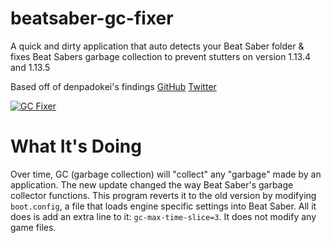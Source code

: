 # beatsaber-gc-fixer
A quick and dirty application that auto detects your Beat Saber folder & fixes Beat Sabers garbage collection to prevent stutters on version 1.13.4 and 1.13.5

Based off of denpadokei's findings [GitHub](https://github.com/denpadokei) [Twitter](https://twitter.com/j_denpadokei)

[![GC Fixer](https://i.imgur.com/nDAAmwL.png)](https://github.com/Umbranoxio/beatsaber-gc-fixer/releases/latest)

# What It's Doing
Over time, GC (garbage collection) will "collect" any "garbage" made by an application. The new update changed the way Beat Saber's garbage collector functions. This program reverts it to the old version by modifying `boot.config`, a file that loads engine specific settings into Beat Saber. All it does is add an extra line to it: `gc-max-time-slice=3`. It does not modify any game files.
